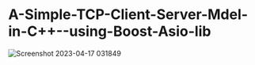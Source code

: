 # A-Simple-TCP-Client-Server-Mdel-in-C++--using-Boost-Asio-lib

![Screenshot 2023-04-17 031849](https://user-images.githubusercontent.com/85452305/232579781-a3aafce4-44c2-4a85-9dec-aa4e75af24fc.png)

